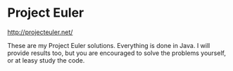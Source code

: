 Project Euler
=============

http://projecteuler.net/

These are my Project Euler solutions. Everything is done in Java. I will provide results too, but you are encouraged to solve the problems yourself, or at leasy study the code.
